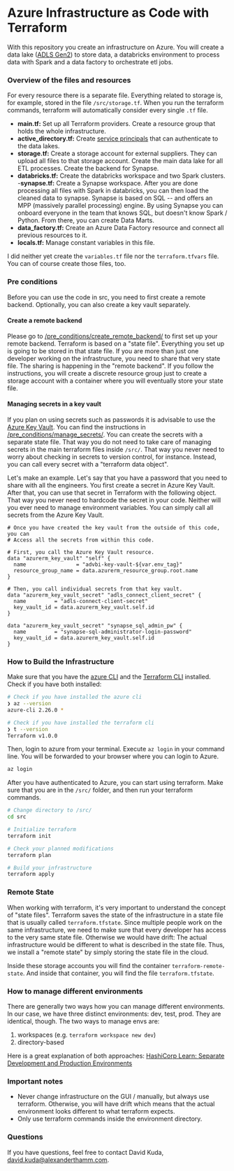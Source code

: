 # Azure Infrastructure as Code with Terraform

With this repository you create an infrastructure on Azure. You will create a data lake ([ADLS Gen2](https://docs.microsoft.com/en-us/azure/storage/blobs/data-lake-storage-introduction)) to store data, a databricks environment to process data with Spark and a data factory to orchestrate etl jobs. 

### Overview of the files and resources

For every resource there is a separate file. Everything related to storage is, for example, stored in the file `/src/storage.tf`. When you run the terraform commands, terraform will automatically consider every single `.tf` file. 

- __main.tf:__ Set up all Terraform providers. Create a resource group that holds the whole infrastructure.
- __active_directory.tf:__ Create [service principals](https://docs.microsoft.com/en-us/azure/active-directory/develop/app-objects-and-service-principals) that can authenticate to the data lakes.
- __storage.tf:__ Create a storage account for external suppliers. They can upload all files to that storage account. Create the main data lake for all ETL processes. Create the backend for Synapse.
- __databricks.tf:__ Create the databricks workspace and two Spark clusters.
-__synapse.tf:__ Create a Synapse workspace. After you are done processing all files with Spark in databricks, you can then load the cleaned data to synapse. Synapse is based on SQL -- and offers an MPP (massively parallel processing) engine. By using Synapse you can onboard everyone in the team that knows SQL, but doesn't know Spark / Python. From there, you can create Data Marts. 
- __data_factory.tf:__ Create an Azure Data Factory resource and connect all previous resources to it.
- __locals.tf:__ Manage constant variables in this file. 

I did neither yet create the `variables.tf` file nor the `terraform.tfvars` file. You can of course create those files, too. 

### Pre conditions

Before you can use the code in src, you need to first create a remote backend. Optionally, you can also create a key vault separately. 

#### Create a remote backend

Please go to [/pre_conditions/create_remote_backend/](./pre_conditions/create_remote_backend/README.md) to first set up your remote backend. Terraform is based on a "state file". Everything you set up is going to be stored in that state file. If you are more than just one developer working on the infrastructure, you need to share that very state file. The sharing is happening in the "remote backend". If you follow the instructions, you will create a discrete resource group just to create a storage account with a container where you will eventually store your state file. 

#### Managing secrets in a key vault

If you plan on using secrets such as passwords it is advisable to use the [Azure Key Vault](https://azure.microsoft.com/en-us/services/key-vault/). You can find the instructions in [/pre_conditions/manage_secrets/](./pre_conditions/manage_secrets/README.md). You can create the secrets with a separate state file. That way you do not need to take care of managing secrets in the main terraform files inside `/src/`. That way you never need to worry about checking in secrets to version control, for instance. Instead, you can call every secret with a "terraform data object".

Let's make an example. Let's say that you have a password that you need to share with all the engineers. You first create a secret in Azure Key Vault. After that, you can use that secret in Terraform with the following object. That way you never need to hardcode the secret in your code. Neither will you ever need to manage environment variables. You can simply call all secrets from the Azure Key Vault. 

```hcl
# Once you have created the key vault from the outside of this code, you can
# Access all the secrets from within this code. 

# First, you call the Azure Key Vault resource.
data "azurerm_key_vault" "self" {
  name                = "advbi-key-vault-${var.env_tag}"
  resource_group_name = data.azurerm_resource_group.root.name
}

# Then, you call individual secrets from that key vault.
data "azurerm_key_vault_secret" "adls_connect_client_secret" {
  name         = "adls-connect-client-secret"
  key_vault_id = data.azurerm_key_vault.self.id
}

data "azurerm_key_vault_secret" "synapse_sql_admin_pw" {
  name         = "synapse-sql-administrator-login-password"
  key_vault_id = data.azurerm_key_vault.self.id
}
```

### How to Build the Infrastructure

Make sure that you have the [azure CLI](https://docs.microsoft.com/en-us/cli/azure/install-azure-cli) and the [Terraform CLI](https://learn.hashicorp.com/tutorials/terraform/install-cli) installed. Check if you have both installed:

```zsh
# Check if you have installed the azure cli
❯ az --version
azure-cli 2.26.0 *

# Check if you have installed the terraform cli
❯ t --version
Terraform v1.0.0
```

Then, login to azure from your terminal. Execute `az login` in your command line. You will be forwarded to your browser where you can login to Azure. 

```zsh
az login
```

After you have authenticated to Azure, you can start using terraform. Make sure that you are in the `/src/` folder, and then run your terraform commands. 

```zsh
# Change directory to /src/
cd src

# Initialize terraform
terraform init

# Check your planned modifications
terraform plan

# Build your infrastructure
terraform apply
```

### Remote State

When working with terraform, it's very important to understand the concept of "state files". Terraform saves the state of the infrastructure in a state file that is usually called `terraform.tfstate`. Since multiple people work on the same infrastructure, we need to make sure that every developer has access to the very same state file. Otherwise we would have drift: The actual infrastructure would be different to what is described in the state file. Thus, we install a "remote state" by simply storing the state file in the cloud. 

Inside these storage accounts you will find the container `terraform-remote-state`. And inside that container, you will find the file `terraform.tfstate`. 

### How to manage different environments

There are generally two ways how you can manage different environments. In our case, we have three distinct environments: dev, test, prod. They are identical, though. The two ways to manage envs are:

1. workspaces (e.g. `terraform workspace new dev`)
2. directory-based

Here is a great explanation of both approaches: [HashiCorp Learn: Separate Development and Production Environments](https://learn.hashicorp.com/tutorials/terraform/organize-configuration?in=terraform/modules)

### Important notes

- Never change infrastructure on the GUI / manually, but always use terraform. Otherwise, you will have drift which means that the actual environment looks different to what terraform expects.
- Only use terraform commands inside the environment directory.

### Questions

If you have questions, feel free to contact David Kuda, david.kuda@alexanderthamm.com. 